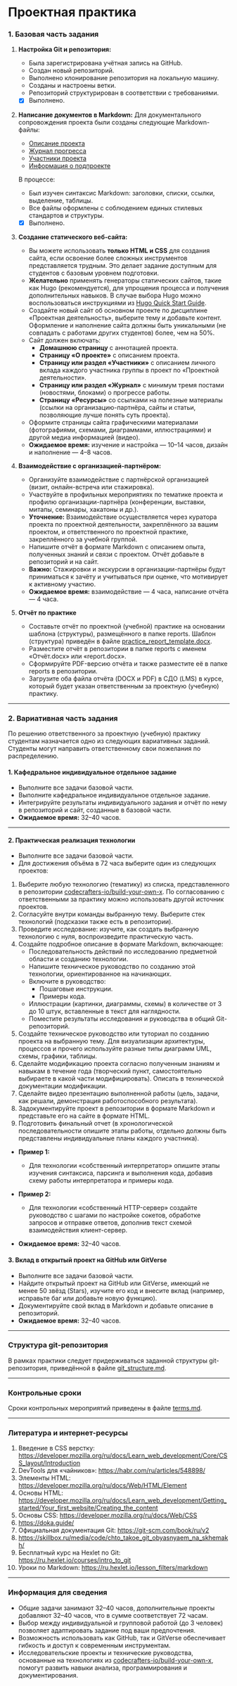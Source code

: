 # Проектная практика

### 1. Базовая часть задания

1. **Настройка Git и репозитория:**
   - Была зарегистрирована учётная запись на GitHub.
   - Создан новый репозиторий.
   - Выполнено клонирование репозитория на локальную машину.
   - Созданы и настроены ветки.
   - Репозиторий структурирован в соответствии с требованиями.
  
   - [x] Выполнено.

2. **Написание документов в Markdown:**
   Для документального сопровождения проекта были созданы следующие Markdown-файлы:
   
   - [Описание проекта](../docs/description.md)
   - [Журнал прогресса](../docs/progress.md)
   - [Участники проекта](../docs/members.md)
   - [Информация о подпроекте](../docs/attestation-platform.md)
   
   В процессе:
   
   - Был изучен синтаксис Markdown: заголовки, списки, ссылки, выделение, таблицы.
   - Все файлы оформлены с соблюдением единых стилевых стандартов и структуры.

   - [x] Выполнено.

3. **Создание статического веб-сайта:**
   - Вы можете использовать **только HTML и CSS** для создания сайта, если освоение более сложных инструментов представляется трудным. Это делает задание доступным для студентов с базовым уровнем подготовки.
   - **Желательно** применять генераторы статических сайтов, такие как Hugo (рекомендуется), для упрощения процесса и получения дополнительных навыков. В случае выбора Hugo можно воспользоваться инструкциями из [Hugo Quick Start Guide](https://gohugo.io/getting-started/quick-start/).
   - Создайте новый сайт об основном проекте по дисциплине «Проектная деятельность», выберите тему и добавьте контент. Оформление и наполнение сайта должны быть уникальными (не совпадать с работами других студентов) более, чем на 50%.
   - Сайт должен включать:
     - **Домашнюю страницу** с аннотацией проекта.
     - **Страницу «О проекте»** с описанием проекта.
     - **Страницу или раздел «Участники»** с описанием личного вклада каждого участника группы в проект по «Проектной деятельности».
     - **Страницу или раздел «Журнал»** с минимум тремя постами (новостями, блоками) о прогрессе работы.
     - **Страницу «Ресурсы»** со ссылками на полезные материалы (ссылки на организацию-партнёра, сайты и статьи, позволяющие лучше понять суть проекта).
   - Оформите страницы сайта графическими материалами (фотографиями, схемами, диаграммами, иллюстрациями) и другой медиа информацией (видео).
   - **Ожидаемое время:** изучение и настройка — 10–14 часов, дизайн и наполнение — 4–8 часов.

4. **Взаимодействие с организацией-партнёром:**
   - Организуйте взаимодействие с партнёрской организацией (визит, онлайн-встреча или стажировка).
   - Участвуйте в профильных мероприятиях по тематике проекта и профилю организации-партнёра (конференции, выставки, митапы, семинары, хакатоны и др.).
   - **Уточнение:** Взаимодействие осуществляется через куратора проекта по проектной деятельности, закреплённого за вашим проектом, и ответственного по проектной практике, закреплённого за учебной группой.
   - Напишите отчёт в формате Markdown с описанием опыта, полученных знаний и связи с проектом. Отчёт добавьте в репозиторий и на сайт.
   - **Важно:** Стажировки и экскурсии в организации-партнёры будут приниматься к зачёту и учитываться при оценке, что мотивирует к активному участию.
   - **Ожидаемое время:** взаимодействие — 4 часа, написание отчёта — 4 часа.

5. **Отчёт по практике**
   - Составьте отчёт по проектной (учебной) практике на основании шаблона (структуры), размещённого в папке reports. Шаблон (структура) приведён в файле [practice_report_template.docx](reports/practice_report_template.docx).
   - Разместите отчёт в репозитории в папке reports с именем «Отчёт.docx» или «report.docx».
   - Сформируйте PDF-версию отчёта и также разместите её в папке reports в репозитории.
   - Загрузите оба файла отчёта (DOCX и PDF) в СДО (LMS) в курсе, который будет указан ответственным за проектную (учебную) практику.

---

### 2. Вариативная часть задания

По решению ответственного за проектную (учебную) практику студентам назначается одно из следующих вариативных заданий. Студенты могут направить ответственному свои пожелания по распределению.

#### 1. Кафедральное индивидуальное отдельное задание

- Выполните все задачи базовой части.
- Выполните кафедральное индивидуальное отдельное задание.
- Интегрируйте результаты индивидуального задания и отчёт по нему в репозиторий и сайт, созданные в базовой части.
- **Ожидаемое время:** 32–40 часов.

---

#### 2. Практическая реализация технологии

- Выполните все задачи базовой части.
- Для достижения объёма в 72 часа выберите один из следующих проектов:

1. Выберите любую технологию (тематику) из списка, представленного в репозитории [codecrafters-io/build-your-own-x](https://github.com/codecrafters-io/build-your-own-x). По согласованию с ответственными за практику можно использовать другой источник проектов.
2. Согласуйте внутри команды выбранную тему. Выберите стек технологий (подсказки также есть в репозитории).
3. Проведите исследование: изучите, как создать выбранную технологию с нуля, воспроизведите практическую часть.
4. Создайте подробное описание в формате Markdown, включающее:
   - Последовательность действий по исследованию предметной области и созданию технологии.
   - Напишите техническое руководство по созданию этой технологии, ориентированное на начинающих.
   - Включите в руководство:
     - Пошаговые инструкции.
     - Примеры кода.
   - Иллюстрации (картинки, диаграммы, схемы) в количестве от 3 до 10 штук, вставленные в текст для наглядности.
   - Поместите результаты исследования и руководства в общий Git-репозиторий.
5. Создайте техническое руководство или туториал по созданию проекта на выбранную тему. Для визуализации архитектуры, процессов и прочего используйте разные типы диаграмм UML, схемы, графики, таблицы.
6. Сделайте модификацию проекта согласно полученным знаниям и навыкам в течение года (творческий пункт, самостоятельно выбираете в какой части модифицировать). Описать в технической документации модификации.
7. Сделайте видео презентацию выполненной работы (цель, задачи, как решали, демонстрация работоспособного результата).
8. Задокументируйте проект в репозитории в формате Markdown и представьте его на сайте в формате HTML.
9. Подготовить финальный отчет (в хронологической последовательности опишите этапы работы, отдельно должны быть представлены индивидуальные планы каждого участника).

- **Пример 1:**
  - Для технологии «собственный интерпретатор» опишите этапы изучения синтаксиса, парсинга и выполнения кода, добавив схему работы интерпретатора и примеры кода.

- **Пример 2:**
  - Для технологии «собственный HTTP-сервер» создайте руководство с шагами по настройке сокетов, обработке запросов и отправке ответов, дополнив текст схемой взаимодействия клиент-сервер.

- **Ожидаемое время:** 32–40 часов.

#### 3. Вклад в открытый проект на GitHub или GitVerse

- Выполните все задачи базовой части.
- Найдите открытый проект на GitHub или GitVerse, имеющий не менее 50 звёзд (Stars), изучите его код и внесите вклад (например, исправьте баг или добавьте новую функцию).
- Документируйте свой вклад в Markdown и добавьте описание в репозиторий.
- **Ожидаемое время:** 32–40 часов.

---

### Структура git-репозитория

В рамках практики следует придерживаться заданной структуры git-репозитория, приведённой в файле [git_structure.md](git_structure.md).

---

### Контрольные сроки

Сроки контрольных мероприятий приведены в файле [terms.md](terms.md).

---

### Литература и интернет-ресурсы

1. Введение в CSS верстку:
   https://developer.mozilla.org/ru/docs/Learn_web_development/Core/CSS_layout/Introduction
2. DevTools для «чайников»:
   https://habr.com/ru/articles/548898/
3. Элементы HTML:
   https://developer.mozilla.org/ru/docs/Web/HTML/Element
4. Основы HTML:
   https://developer.mozilla.org/ru/docs/Learn_web_development/Getting_started/Your_first_website/Creating_the_content
5. Основы CSS:
   https://developer.mozilla.org/ru/docs/Web/CSS
6. https://doka.guide/
7. Официальная документация Git:
   https://git-scm.com/book/ru/v2
8. https://skillbox.ru/media/code/chto_takoe_git_obyasnyaem_na_skhemakh/
9. Бесплатный курс на Hexlet по Git:
   https://ru.hexlet.io/courses/intro_to_git
10. Уроки по Markdown:
    https://ru.hexlet.io/lesson_filters/markdown

---

### Информация для сведения

- Общие задачи занимают 32–40 часов, дополнительные проекты добавляют 32–40 часов, что в сумме соответствует 72 часам.
- Выбор между индивидуальной и групповой работой (до 3 человек) позволяет адаптировать задание под ваши предпочтения.
- Возможность использовать как GitHub, так и GitVerse обеспечивает гибкость и доступ к современным инструментам.
- Исследовательские проекты и технические руководства, основанные на технологиях из [codecrafters-io/build-your-own-x](https://github.com/codecrafters-io/build-your-own-x), помогут развить навыки анализа, программирования и документирования.
